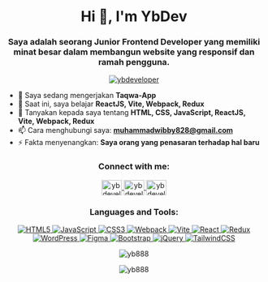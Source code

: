<h1 align="center">Hi 👋, I'm YbDev</h1>
<h3 align="center">Saya adalah seorang Junior Frontend Developer yang memiliki minat besar dalam membangun website yang responsif dan ramah pengguna.</h3>

<p align="center">
  <a href="https://twitter.com/ybdeveloper" target="blank">
    <img src="https://img.shields.io/twitter/follow/ybdeveloper?logo=twitter&style=for-the-badge" alt="ybdeveloper" />
  </a>
</p>

- 🔭 Saya sedang mengerjakan **Taqwa-App**
- 🌱 Saat ini, saya belajar **ReactJS, Vite, Webpack, Redux**
- 💬 Tanyakan kepada saya tentang **HTML, CSS, JavaScript, ReactJS, Vite, Webpack, Redux**
- 📫 Cara menghubungi saya: **muhammadwibby828@gmail.com**
- ⚡ Fakta menyenangkan: **Saya orang yang penasaran terhadap hal baru**

<h3 align="center">Connect with me:</h3>
<p align="center">
  <a href="https://twitter.com/ybdeveloper" target="blank">
    <img align="center" src="https://raw.githubusercontent.com/rahuldkjain/github-profile-readme-generator/master/src/images/icons/Social/twitter.svg" alt="ybdeveloper" height="30" width="40" />
  </a>
  <a href="https://linkedin.com/in/ybdeveloper" target="blank">
    <img align="center" src="https://raw.githubusercontent.com/rahuldkjain/github-profile-readme-generator/master/src/images/icons/Social/linked-in-alt.svg" alt="ybdeveloper" height="30" width="40" />
  </a>
  <a href="https://instagram.com/ybdeveloper" target="blank">
    <img align="center" src="https://raw.githubusercontent.com/rahuldkjain/github-profile-readme-generator/master/src/images/icons/Social/instagram.svg" alt="ybdeveloper" height="30" width="40" />
  </a>
</p>

<h3 align="center">Languages and Tools:</h3>
<p align="center">
  <a href="https://html.spec.whatwg.org/multipage/" target="_blank">
    <img src="https://img.shields.io/badge/html5-%23E34F26.svg?style=for-the-badge&logo=html5&logoColor=white" alt="HTML5" />
  </a>
  <a href="https://www.javascript.com/" target="_blank">
    <img src="https://img.shields.io/badge/javascript-%23323330.svg?style=for-the-badge&logo=javascript&logoColor=%23F7DF1E" alt="JavaScript" />
  </a>
  <a href="https://www.w3schools.com/css/" target="_blank">
    <img src="https://img.shields.io/badge/css3-%231572B6.svg?style=for-the-badge&logo=css3&logoColor=white" alt="CSS3" />
  </a>
  <a href="https://webpack.js.org/" target="_blank">
    <img src="https://img.shields.io/badge/webpack-%238DD6F9.svg?style=for-the-badge&logo=webpack&logoColor=black" alt="Webpack" />
  </a>
  <a href="https://vitejs.dev/" target="_blank">
    <img src="https://img.shields.io/badge/vite-%2374B800.svg?style=for-the-badge&logo=vite&logoColor=white" alt="Vite" />
  </a>
  <a href="https://reactjs.org/" target="_blank">
    <img src="https://img.shields.io/badge/react-%2320232a.svg?style=for-the-badge&logo=react&logoColor=%2361DAFB" alt="React" />
  </a>
  <a href="https://redux.js.org/" target="_blank">
    <img src="https://img.shields.io/badge/redux-%23593d88.svg?style=for-the-badge&logo=redux&logoColor=white" alt="Redux" />
  </a>
  <a href="https://wordpress.org/" target="_blank">
    <img src="https://img.shields.io/badge/WordPress-%23117AC9.svg?style=for-the-badge&logo=WordPress&logoColor=white" alt="WordPress" />
  </a>
  <a href="https://www.figma.com/" target="_blank">
    <img src="https://img.shields.io/badge/figma-%23F24E1E.svg?style=for-the-badge&logo=figma&logoColor=white" alt="Figma" />
  </a>
  <a href="https://getbootstrap.com/" target="_blank">
    <img src="https://img.shields.io/badge/bootstrap-%238511FA.svg?style=for-the-badge&logo=bootstrap&logoColor=white" alt="Bootstrap" />
  </a>
  <a href="https://jquery.com/" target="_blank">
    <img src="https://img.shields.io/badge/jquery-%230769AD.svg?style=for-the-badge&logo=jquery&logoColor=white" alt="jQuery" />
  </a>
  <a href="https://tailwindcss.com/" target="_blank">
    <img src="https://img.shields.io/badge/tailwindcss-%2338B2AC.svg?style=for-the-badge&logo=tailwind-css&logoColor=white" alt="TailwindCSS" />
  </a>
</p>


<p align="center">
  <img src="https://github-readme-stats.vercel.app/api/top-langs?username=yb888&show_icons=true&locale=en&layout=compact" alt="yb888" />
</p>

<p align="center">
  <img src="https://github-readme-stats.vercel.app/api?username=yb888&show_icons=true&locale=en" alt="yb888" />
</p>
